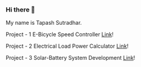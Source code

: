 ### Hi there 👋

<!--
**tapashsutradhar/tapashsutradhar** is a ✨ _special_ ✨ repository because its `README.md` (this file) appears on your GitHub profile.

Here are some ideas to get you started:

- 🔭 I’m currently working on ...
- 🌱 I’m currently learning ...
- 👯 I’m looking to collaborate on ...
- 🤔 I’m looking for help with ...
- 💬 Ask me about ...
- 📫 How to reach me: ...
- 😄 Pronouns: ...
- ⚡ Fun fact: ...
A geek and a nerd.
-->
My name is Tapash Sutradhar. 

Project - 1
E-Bicycle Speed Controller   [Link](https://github.com/tapashsutradhar/tapashsutradhar/tree/main/Projects/E-Bicycle%20Speed%20Controller)!

Project - 2
Electrical Load Power Calculator [Link](https://github.com/tapashsutradhar/tapashsutradhar/tree/main/Projects/Electrical%20Load%20Power%20Calculator)!

Project - 3
Solar-Battery System Development [Link](https://github.com/tapashsutradhar/tapashsutradhar/tree/main/Projects/Solar-Battery%20System%20Development)!
